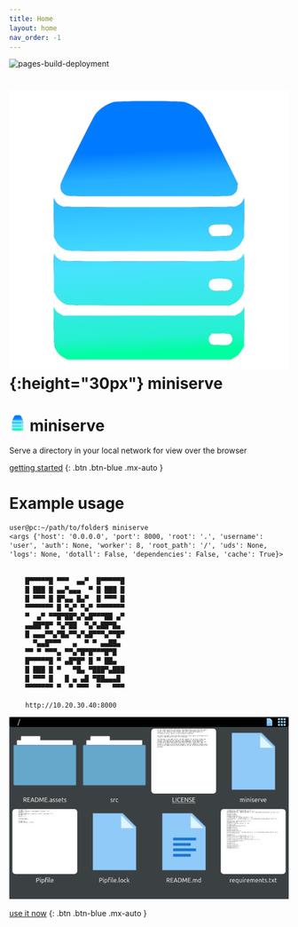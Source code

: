 ```yaml
---
title: Home
layout: home
nav_order: -1
---
```


![pages-build-deployment](https://github.com/PlayerG9/miniserve/actions/workflows/pages/pages-build-deployment/badge.svg)

# ![](assets/logo512.png){:height="30px"} miniserve
# <img width=auto height="30" src="https://raw.githubusercontent.com/PlayerG9/miniserve/master/README.assets/repo-icon.png" alt="" /> miniserve
Serve a directory in your local network for view over the browser

[getting started](getting-started/index.md)
{: .btn .btn-blue .mx-auto }

# Example usage

```commandline
user@pc:~/path/to/folder$ miniserve
<args {'host': '0.0.0.0', 'port': 8000, 'root': '.', 'username': 'user', 'auth': None, 'worker': 8, 'root_path': '/', 'uds': None, 'logs': None, 'dotall': False, 'dependencies': False, 'cache': True}>

                                 
    █▀▀▀▀▀█ ▀▀▀  ▄▄▀  █▀▀▀▀▀█    
    █ ███ █ ▄▄▀▄▄▄  ▀ █ ███ █    
    █ ▀▀▀ █ █▀▄▄ █▄▀  █ ▀▀▀ █    
    ▀▀▀▀▀▀▀ █ ▀▄▀ ▀▄▀ ▀▀▀▀▀▀▀    
    ▀  ▄▀ ▀▀█▀██▀▄▀▄█▀▀▀██ ▄▀    
    ▄▄██▀█▀ ▀▄▀██  ▀▄▀▄██▀█▄     
    █ ▄▄▄▀▀▄▀█▄▀▀▄▀▄█▀▀▀▄▀▀█▀    
      ▀▄▄█▀▀▀   ▄  ▀ ▀ ▄▄██▄     
    ▀▀ ▀ ▀▀▀▄ ▀▀▄▀█▀█▀▀▀█▀█      
    █▀▀▀▀▀█ ▀ ▄█▀█▀ █ ▀ ██▄      
    █ ███ █ ▀   ▀█▄ ▀███▀▄███    
    █ ▀▀▀ █   █ ▄ ▄█ ▀██▄▄▄█     
    ▀▀▀▀▀▀▀ ▀  ▀ ▀▀▀  ▀   ▀▀▀    
                                      
    http://10.20.30.40:8000
```

![eg. fresh start](assets/eg-start.png)

[use it now](getting-started/index.md)
{: .btn .btn-blue .mx-auto }
